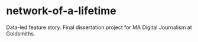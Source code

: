# network-of-a-lifetime
Data-led feature story. Final dissertation project for MA Digital Journalism at Goldsmiths. 
